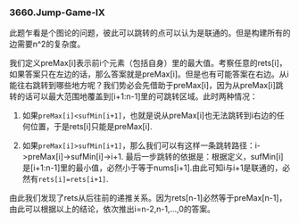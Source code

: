 ### 3660.Jump-Game-IX

此题乍看是个图论的问题，彼此可以跳转的点可以认为是联通的。但是构建所有的边需要n^2的复杂度。

我们定义preMax[i]表示前i个元素（包括自身）里的最大值。考察任意的rets[i]，如果答案只在左边的话，那么答案就是preMax[i]。但是也有可能答案在右边。从i能往右跳转到哪些地方呢？我们势必会先借助于preMax[i]，因为从preMax[i]跳转的话可以最大范围地覆盖到[i+1:n-1]里的可跳转区域。此时两种情况：

1. 如果`preMax[i]<sufMin[i+1]`，也就是说从preMax[i]也无法跳转到i右边的任何位置，于是rets[i]只能是preMax[i].

2. 如果`preMax[i]>sufMin[i+1]`，那么我们可以有这样一条跳转路径：i->preMax[i]->sufMin[i]->i+1. 最后一步跳转的依据是：根据定义，sufMin[i]是[i+1:n-1]里的最小值，必然小于等于nums[i+1].由此可知i与i+1是联通的，必然有`rets[i]=rets[i+1]`.

由此我们发现了rets从后往前的递推关系。因为rets[n-1]必然等于preMax[n-1]，由此可以根据以上的结论，依次推出i=n-2,n-1,...,0的答案。
